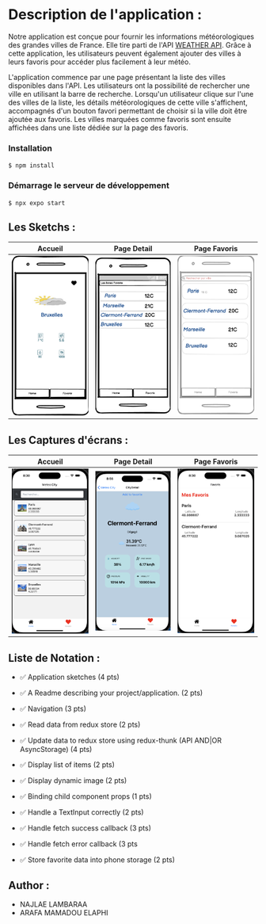 # Description de l'application :
Notre application est conçue pour fournir les informations météorologiques des grandes villes de France. Elle tire parti de l'API <a href="https://iut-weather-api.azurewebsites.net/swagger-ui/">WEATHER API</a>. Grâce à cette application, les utilisateurs peuvent également ajouter des villes à leurs favoris pour accéder plus facilement à leur météo.

L'application commence par une page présentant la liste des villes disponibles dans l'API. Les utilisateurs ont la possibilité de rechercher une ville en utilisant la barre de recherche. Lorsqu'un utilisateur clique sur l'une des villes de la liste, les détails météorologiques de cette ville s'affichent, accompagnés d'un bouton favori permettant de choisir si la ville doit être ajoutée aux favoris. Les villes marquées comme favoris sont ensuite affichées dans une liste dédiée sur la page des favoris.

### Installation

```
$ npm install
```

### Démarrage le serveur de développement

```
$ npx expo start
```


## Les Sketchs :
Accueil                 |   Page Detail      |  Page Favoris                
:-------------------------:|:-------------------------:|:-------------------------:
<img src="./Documentation/images/detail.png" width=200/>  |<img src="./Documentation/images/favoris.png" width=200/> | <img src="./Documentation/images/home.png" width=200/>

## Les Captures d'écrans :
Accueil                 |   Page Detail      |  Page Favoris                
:-------------------------:|:-------------------------:|:-------------------------:
<img width=200 src="Documentation/images/listapp.png" />   |<img width=200 src="Documentation/images/detailapp.png" />  | <img width=200 src="Documentation/images/favorisapp.png" />


## Liste de Notation :

* :white_check_mark: Application sketches (4 pts)
  
* :white_check_mark: A Readme describing your project/application. (2 pts)
* :white_check_mark: Navigation (3 pts)
* :white_check_mark: Read data from redux store (2 pts)
* :white_check_mark: Update data to redux store using redux-thunk (API AND|OR AsyncStorage) (4 pts)
* :white_check_mark: Display list of items (2 pts)
* :white_check_mark: Display dynamic image (2 pts)
 
* :white_check_mark: Binding child component props (1 pts)

* :white_check_mark:  Handle a TextInput correctly (2 pts)
* :white_check_mark:  Handle fetch success callback (3 pts)
* :white_check_mark:  Handle fetch error callback (3 pts 
* :white_check_mark:  Store favorite data into phone storage (2 pts)


## Author : 
* <a >NAJLAE LAMBARAA</a>
* <a >ARAFA MAMADOU ELAPHI</a>